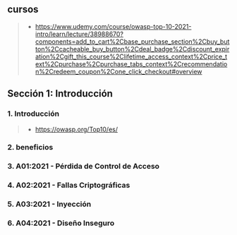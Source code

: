 
## cursos
>- https://www.udemy.com/course/owasp-top-10-2021-intro/learn/lecture/38988670?components=add_to_cart%2Cbase_purchase_section%2Cbuy_button%2Ccacheable_buy_button%2Cdeal_badge%2Cdiscount_expiration%2Cgift_this_course%2Clifetime_access_context%2Cprice_text%2Cpurchase%2Cpurchase_tabs_context%2Crecommendation%2Credeem_coupon%2Cone_click_checkout#overview

## Sección 1: Introducción

### 1. Introducción
>- https://owasp.org/Top10/es/

### 2. beneficios

### 3. A01:2021 - Pérdida de Control de Acceso

### 4. A02:2021 - Fallas Criptográficas

### 5. A03:2021 - Inyección

### 6. A04:2021 - Diseño Inseguro


